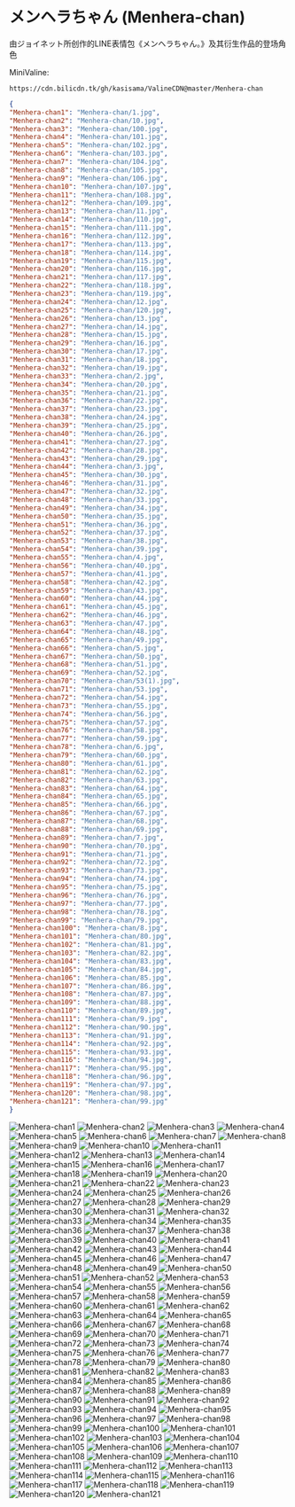 # メンヘラちゃん (Menhera-chan)

由ジョイネット所创作的LINE表情包《メンヘラちゃん。》及其衍生作品的登场角色

MiniValine:

`https://cdn.bilicdn.tk/gh/kasisama/ValineCDN@master/Menhera-chan`

```json
{
"Menhera-chan1": "Menhera-chan/1.jpg",
"Menhera-chan2": "Menhera-chan/10.jpg",
"Menhera-chan3": "Menhera-chan/100.jpg",
"Menhera-chan4": "Menhera-chan/101.jpg",
"Menhera-chan5": "Menhera-chan/102.jpg",
"Menhera-chan6": "Menhera-chan/103.jpg",
"Menhera-chan7": "Menhera-chan/104.jpg",
"Menhera-chan8": "Menhera-chan/105.jpg",
"Menhera-chan9": "Menhera-chan/106.jpg",
"Menhera-chan10": "Menhera-chan/107.jpg",
"Menhera-chan11": "Menhera-chan/108.jpg",
"Menhera-chan12": "Menhera-chan/109.jpg",
"Menhera-chan13": "Menhera-chan/11.jpg",
"Menhera-chan14": "Menhera-chan/110.jpg",
"Menhera-chan15": "Menhera-chan/111.jpg",
"Menhera-chan16": "Menhera-chan/112.jpg",
"Menhera-chan17": "Menhera-chan/113.jpg",
"Menhera-chan18": "Menhera-chan/114.jpg",
"Menhera-chan19": "Menhera-chan/115.jpg",
"Menhera-chan20": "Menhera-chan/116.jpg",
"Menhera-chan21": "Menhera-chan/117.jpg",
"Menhera-chan22": "Menhera-chan/118.jpg",
"Menhera-chan23": "Menhera-chan/119.jpg",
"Menhera-chan24": "Menhera-chan/12.jpg",
"Menhera-chan25": "Menhera-chan/120.jpg",
"Menhera-chan26": "Menhera-chan/13.jpg",
"Menhera-chan27": "Menhera-chan/14.jpg",
"Menhera-chan28": "Menhera-chan/15.jpg",
"Menhera-chan29": "Menhera-chan/16.jpg",
"Menhera-chan30": "Menhera-chan/17.jpg",
"Menhera-chan31": "Menhera-chan/18.jpg",
"Menhera-chan32": "Menhera-chan/19.jpg",
"Menhera-chan33": "Menhera-chan/2.jpg",
"Menhera-chan34": "Menhera-chan/20.jpg",
"Menhera-chan35": "Menhera-chan/21.jpg",
"Menhera-chan36": "Menhera-chan/22.jpg",
"Menhera-chan37": "Menhera-chan/23.jpg",
"Menhera-chan38": "Menhera-chan/24.jpg",
"Menhera-chan39": "Menhera-chan/25.jpg",
"Menhera-chan40": "Menhera-chan/26.jpg",
"Menhera-chan41": "Menhera-chan/27.jpg",
"Menhera-chan42": "Menhera-chan/28.jpg",
"Menhera-chan43": "Menhera-chan/29.jpg",
"Menhera-chan44": "Menhera-chan/3.jpg",
"Menhera-chan45": "Menhera-chan/30.jpg",
"Menhera-chan46": "Menhera-chan/31.jpg",
"Menhera-chan47": "Menhera-chan/32.jpg",
"Menhera-chan48": "Menhera-chan/33.jpg",
"Menhera-chan49": "Menhera-chan/34.jpg",
"Menhera-chan50": "Menhera-chan/35.jpg",
"Menhera-chan51": "Menhera-chan/36.jpg",
"Menhera-chan52": "Menhera-chan/37.jpg",
"Menhera-chan53": "Menhera-chan/38.jpg",
"Menhera-chan54": "Menhera-chan/39.jpg",
"Menhera-chan55": "Menhera-chan/4.jpg",
"Menhera-chan56": "Menhera-chan/40.jpg",
"Menhera-chan57": "Menhera-chan/41.jpg",
"Menhera-chan58": "Menhera-chan/42.jpg",
"Menhera-chan59": "Menhera-chan/43.jpg",
"Menhera-chan60": "Menhera-chan/44.jpg",
"Menhera-chan61": "Menhera-chan/45.jpg",
"Menhera-chan62": "Menhera-chan/46.jpg",
"Menhera-chan63": "Menhera-chan/47.jpg",
"Menhera-chan64": "Menhera-chan/48.jpg",
"Menhera-chan65": "Menhera-chan/49.jpg",
"Menhera-chan66": "Menhera-chan/5.jpg",
"Menhera-chan67": "Menhera-chan/50.jpg",
"Menhera-chan68": "Menhera-chan/51.jpg",
"Menhera-chan69": "Menhera-chan/52.jpg",
"Menhera-chan70": "Menhera-chan/53(1).jpg",
"Menhera-chan71": "Menhera-chan/53.jpg",
"Menhera-chan72": "Menhera-chan/54.jpg",
"Menhera-chan73": "Menhera-chan/55.jpg",
"Menhera-chan74": "Menhera-chan/56.jpg",
"Menhera-chan75": "Menhera-chan/57.jpg",
"Menhera-chan76": "Menhera-chan/58.jpg",
"Menhera-chan77": "Menhera-chan/59.jpg",
"Menhera-chan78": "Menhera-chan/6.jpg",
"Menhera-chan79": "Menhera-chan/60.jpg",
"Menhera-chan80": "Menhera-chan/61.jpg",
"Menhera-chan81": "Menhera-chan/62.jpg",
"Menhera-chan82": "Menhera-chan/63.jpg",
"Menhera-chan83": "Menhera-chan/64.jpg",
"Menhera-chan84": "Menhera-chan/65.jpg",
"Menhera-chan85": "Menhera-chan/66.jpg",
"Menhera-chan86": "Menhera-chan/67.jpg",
"Menhera-chan87": "Menhera-chan/68.jpg",
"Menhera-chan88": "Menhera-chan/69.jpg",
"Menhera-chan89": "Menhera-chan/7.jpg",
"Menhera-chan90": "Menhera-chan/70.jpg",
"Menhera-chan91": "Menhera-chan/71.jpg",
"Menhera-chan92": "Menhera-chan/72.jpg",
"Menhera-chan93": "Menhera-chan/73.jpg",
"Menhera-chan94": "Menhera-chan/74.jpg",
"Menhera-chan95": "Menhera-chan/75.jpg",
"Menhera-chan96": "Menhera-chan/76.jpg",
"Menhera-chan97": "Menhera-chan/77.jpg",
"Menhera-chan98": "Menhera-chan/78.jpg",
"Menhera-chan99": "Menhera-chan/79.jpg",
"Menhera-chan100": "Menhera-chan/8.jpg",
"Menhera-chan101": "Menhera-chan/80.jpg",
"Menhera-chan102": "Menhera-chan/81.jpg",
"Menhera-chan103": "Menhera-chan/82.jpg",
"Menhera-chan104": "Menhera-chan/83.jpg",
"Menhera-chan105": "Menhera-chan/84.jpg",
"Menhera-chan106": "Menhera-chan/85.jpg",
"Menhera-chan107": "Menhera-chan/86.jpg",
"Menhera-chan108": "Menhera-chan/87.jpg",
"Menhera-chan109": "Menhera-chan/88.jpg",
"Menhera-chan110": "Menhera-chan/89.jpg",
"Menhera-chan111": "Menhera-chan/9.jpg",
"Menhera-chan112": "Menhera-chan/90.jpg",
"Menhera-chan113": "Menhera-chan/91.jpg",
"Menhera-chan114": "Menhera-chan/92.jpg",
"Menhera-chan115": "Menhera-chan/93.jpg",
"Menhera-chan116": "Menhera-chan/94.jpg",
"Menhera-chan117": "Menhera-chan/95.jpg",
"Menhera-chan118": "Menhera-chan/96.jpg",
"Menhera-chan119": "Menhera-chan/97.jpg",
"Menhera-chan120": "Menhera-chan/98.jpg",
"Menhera-chan121": "Menhera-chan/99.jpg"
}
```

![Menhera-chan1](https://cdn.bilicdn.tk/gh/kasisama/ValineCDN@master/Menhera-chan/1.jpg)
![Menhera-chan2](https://cdn.bilicdn.tk/gh/kasisama/ValineCDN@master/Menhera-chan/10.jpg)
![Menhera-chan3](https://cdn.bilicdn.tk/gh/kasisama/ValineCDN@master/Menhera-chan/100.jpg)
![Menhera-chan4](https://cdn.bilicdn.tk/gh/kasisama/ValineCDN@master/Menhera-chan/101.jpg)
![Menhera-chan5](https://cdn.bilicdn.tk/gh/kasisama/ValineCDN@master/Menhera-chan/102.jpg)
![Menhera-chan6](https://cdn.bilicdn.tk/gh/kasisama/ValineCDN@master/Menhera-chan/103.jpg)
![Menhera-chan7](https://cdn.bilicdn.tk/gh/kasisama/ValineCDN@master/Menhera-chan/104.jpg)
![Menhera-chan8](https://cdn.bilicdn.tk/gh/kasisama/ValineCDN@master/Menhera-chan/105.jpg)
![Menhera-chan9](https://cdn.bilicdn.tk/gh/kasisama/ValineCDN@master/Menhera-chan/106.jpg)
![Menhera-chan10](https://cdn.bilicdn.tk/gh/kasisama/ValineCDN@master/Menhera-chan/107.jpg)
![Menhera-chan11](https://cdn.bilicdn.tk/gh/kasisama/ValineCDN@master/Menhera-chan/108.jpg)
![Menhera-chan12](https://cdn.bilicdn.tk/gh/kasisama/ValineCDN@master/Menhera-chan/109.jpg)
![Menhera-chan13](https://cdn.bilicdn.tk/gh/kasisama/ValineCDN@master/Menhera-chan/11.jpg)
![Menhera-chan14](https://cdn.bilicdn.tk/gh/kasisama/ValineCDN@master/Menhera-chan/110.jpg)
![Menhera-chan15](https://cdn.bilicdn.tk/gh/kasisama/ValineCDN@master/Menhera-chan/111.jpg)
![Menhera-chan16](https://cdn.bilicdn.tk/gh/kasisama/ValineCDN@master/Menhera-chan/112.jpg)
![Menhera-chan17](https://cdn.bilicdn.tk/gh/kasisama/ValineCDN@master/Menhera-chan/113.jpg)
![Menhera-chan18](https://cdn.bilicdn.tk/gh/kasisama/ValineCDN@master/Menhera-chan/114.jpg)
![Menhera-chan19](https://cdn.bilicdn.tk/gh/kasisama/ValineCDN@master/Menhera-chan/115.jpg)
![Menhera-chan20](https://cdn.bilicdn.tk/gh/kasisama/ValineCDN@master/Menhera-chan/116.jpg)
![Menhera-chan21](https://cdn.bilicdn.tk/gh/kasisama/ValineCDN@master/Menhera-chan/117.jpg)
![Menhera-chan22](https://cdn.bilicdn.tk/gh/kasisama/ValineCDN@master/Menhera-chan/118.jpg)
![Menhera-chan23](https://cdn.bilicdn.tk/gh/kasisama/ValineCDN@master/Menhera-chan/119.jpg)
![Menhera-chan24](https://cdn.bilicdn.tk/gh/kasisama/ValineCDN@master/Menhera-chan/12.jpg)
![Menhera-chan25](https://cdn.bilicdn.tk/gh/kasisama/ValineCDN@master/Menhera-chan/120.jpg)
![Menhera-chan26](https://cdn.bilicdn.tk/gh/kasisama/ValineCDN@master/Menhera-chan/13.jpg)
![Menhera-chan27](https://cdn.bilicdn.tk/gh/kasisama/ValineCDN@master/Menhera-chan/14.jpg)
![Menhera-chan28](https://cdn.bilicdn.tk/gh/kasisama/ValineCDN@master/Menhera-chan/15.jpg)
![Menhera-chan29](https://cdn.bilicdn.tk/gh/kasisama/ValineCDN@master/Menhera-chan/16.jpg)
![Menhera-chan30](https://cdn.bilicdn.tk/gh/kasisama/ValineCDN@master/Menhera-chan/17.jpg)
![Menhera-chan31](https://cdn.bilicdn.tk/gh/kasisama/ValineCDN@master/Menhera-chan/18.jpg)
![Menhera-chan32](https://cdn.bilicdn.tk/gh/kasisama/ValineCDN@master/Menhera-chan/19.jpg)
![Menhera-chan33](https://cdn.bilicdn.tk/gh/kasisama/ValineCDN@master/Menhera-chan/2.jpg)
![Menhera-chan34](https://cdn.bilicdn.tk/gh/kasisama/ValineCDN@master/Menhera-chan/20.jpg)
![Menhera-chan35](https://cdn.bilicdn.tk/gh/kasisama/ValineCDN@master/Menhera-chan/21.jpg)
![Menhera-chan36](https://cdn.bilicdn.tk/gh/kasisama/ValineCDN@master/Menhera-chan/22.jpg)
![Menhera-chan37](https://cdn.bilicdn.tk/gh/kasisama/ValineCDN@master/Menhera-chan/23.jpg)
![Menhera-chan38](https://cdn.bilicdn.tk/gh/kasisama/ValineCDN@master/Menhera-chan/24.jpg)
![Menhera-chan39](https://cdn.bilicdn.tk/gh/kasisama/ValineCDN@master/Menhera-chan/25.jpg)
![Menhera-chan40](https://cdn.bilicdn.tk/gh/kasisama/ValineCDN@master/Menhera-chan/26.jpg)
![Menhera-chan41](https://cdn.bilicdn.tk/gh/kasisama/ValineCDN@master/Menhera-chan/27.jpg)
![Menhera-chan42](https://cdn.bilicdn.tk/gh/kasisama/ValineCDN@master/Menhera-chan/28.jpg)
![Menhera-chan43](https://cdn.bilicdn.tk/gh/kasisama/ValineCDN@master/Menhera-chan/29.jpg)
![Menhera-chan44](https://cdn.bilicdn.tk/gh/kasisama/ValineCDN@master/Menhera-chan/3.jpg)
![Menhera-chan45](https://cdn.bilicdn.tk/gh/kasisama/ValineCDN@master/Menhera-chan/30.jpg)
![Menhera-chan46](https://cdn.bilicdn.tk/gh/kasisama/ValineCDN@master/Menhera-chan/31.jpg)
![Menhera-chan47](https://cdn.bilicdn.tk/gh/kasisama/ValineCDN@master/Menhera-chan/32.jpg)
![Menhera-chan48](https://cdn.bilicdn.tk/gh/kasisama/ValineCDN@master/Menhera-chan/33.jpg)
![Menhera-chan49](https://cdn.bilicdn.tk/gh/kasisama/ValineCDN@master/Menhera-chan/34.jpg)
![Menhera-chan50](https://cdn.bilicdn.tk/gh/kasisama/ValineCDN@master/Menhera-chan/35.jpg)
![Menhera-chan51](https://cdn.bilicdn.tk/gh/kasisama/ValineCDN@master/Menhera-chan/36.jpg)
![Menhera-chan52](https://cdn.bilicdn.tk/gh/kasisama/ValineCDN@master/Menhera-chan/37.jpg)
![Menhera-chan53](https://cdn.bilicdn.tk/gh/kasisama/ValineCDN@master/Menhera-chan/38.jpg)
![Menhera-chan54](https://cdn.bilicdn.tk/gh/kasisama/ValineCDN@master/Menhera-chan/39.jpg)
![Menhera-chan55](https://cdn.bilicdn.tk/gh/kasisama/ValineCDN@master/Menhera-chan/4.jpg)
![Menhera-chan56](https://cdn.bilicdn.tk/gh/kasisama/ValineCDN@master/Menhera-chan/40.jpg)
![Menhera-chan57](https://cdn.bilicdn.tk/gh/kasisama/ValineCDN@master/Menhera-chan/41.jpg)
![Menhera-chan58](https://cdn.bilicdn.tk/gh/kasisama/ValineCDN@master/Menhera-chan/42.jpg)
![Menhera-chan59](https://cdn.bilicdn.tk/gh/kasisama/ValineCDN@master/Menhera-chan/43.jpg)
![Menhera-chan60](https://cdn.bilicdn.tk/gh/kasisama/ValineCDN@master/Menhera-chan/44.jpg)
![Menhera-chan61](https://cdn.bilicdn.tk/gh/kasisama/ValineCDN@master/Menhera-chan/45.jpg)
![Menhera-chan62](https://cdn.bilicdn.tk/gh/kasisama/ValineCDN@master/Menhera-chan/46.jpg)
![Menhera-chan63](https://cdn.bilicdn.tk/gh/kasisama/ValineCDN@master/Menhera-chan/47.jpg)
![Menhera-chan64](https://cdn.bilicdn.tk/gh/kasisama/ValineCDN@master/Menhera-chan/48.jpg)
![Menhera-chan65](https://cdn.bilicdn.tk/gh/kasisama/ValineCDN@master/Menhera-chan/49.jpg)
![Menhera-chan66](https://cdn.bilicdn.tk/gh/kasisama/ValineCDN@master/Menhera-chan/5.jpg)
![Menhera-chan67](https://cdn.bilicdn.tk/gh/kasisama/ValineCDN@master/Menhera-chan/50.jpg)
![Menhera-chan68](https://cdn.bilicdn.tk/gh/kasisama/ValineCDN@master/Menhera-chan/51.jpg)
![Menhera-chan69](https://cdn.bilicdn.tk/gh/kasisama/ValineCDN@master/Menhera-chan/52.jpg)
![Menhera-chan70](https://cdn.bilicdn.tk/gh/kasisama/ValineCDN@master/Menhera-chan/53(1).jpg)
![Menhera-chan71](https://cdn.bilicdn.tk/gh/kasisama/ValineCDN@master/Menhera-chan/53.jpg)
![Menhera-chan72](https://cdn.bilicdn.tk/gh/kasisama/ValineCDN@master/Menhera-chan/54.jpg)
![Menhera-chan73](https://cdn.bilicdn.tk/gh/kasisama/ValineCDN@master/Menhera-chan/55.jpg)
![Menhera-chan74](https://cdn.bilicdn.tk/gh/kasisama/ValineCDN@master/Menhera-chan/56.jpg)
![Menhera-chan75](https://cdn.bilicdn.tk/gh/kasisama/ValineCDN@master/Menhera-chan/57.jpg)
![Menhera-chan76](https://cdn.bilicdn.tk/gh/kasisama/ValineCDN@master/Menhera-chan/58.jpg)
![Menhera-chan77](https://cdn.bilicdn.tk/gh/kasisama/ValineCDN@master/Menhera-chan/59.jpg)
![Menhera-chan78](https://cdn.bilicdn.tk/gh/kasisama/ValineCDN@master/Menhera-chan/6.jpg)
![Menhera-chan79](https://cdn.bilicdn.tk/gh/kasisama/ValineCDN@master/Menhera-chan/60.jpg)
![Menhera-chan80](https://cdn.bilicdn.tk/gh/kasisama/ValineCDN@master/Menhera-chan/61.jpg)
![Menhera-chan81](https://cdn.bilicdn.tk/gh/kasisama/ValineCDN@master/Menhera-chan/62.jpg)
![Menhera-chan82](https://cdn.bilicdn.tk/gh/kasisama/ValineCDN@master/Menhera-chan/63.jpg)
![Menhera-chan83](https://cdn.bilicdn.tk/gh/kasisama/ValineCDN@master/Menhera-chan/64.jpg)
![Menhera-chan84](https://cdn.bilicdn.tk/gh/kasisama/ValineCDN@master/Menhera-chan/65.jpg)
![Menhera-chan85](https://cdn.bilicdn.tk/gh/kasisama/ValineCDN@master/Menhera-chan/66.jpg)
![Menhera-chan86](https://cdn.bilicdn.tk/gh/kasisama/ValineCDN@master/Menhera-chan/67.jpg)
![Menhera-chan87](https://cdn.bilicdn.tk/gh/kasisama/ValineCDN@master/Menhera-chan/68.jpg)
![Menhera-chan88](https://cdn.bilicdn.tk/gh/kasisama/ValineCDN@master/Menhera-chan/69.jpg)
![Menhera-chan89](https://cdn.bilicdn.tk/gh/kasisama/ValineCDN@master/Menhera-chan/7.jpg)
![Menhera-chan90](https://cdn.bilicdn.tk/gh/kasisama/ValineCDN@master/Menhera-chan/70.jpg)
![Menhera-chan91](https://cdn.bilicdn.tk/gh/kasisama/ValineCDN@master/Menhera-chan/71.jpg)
![Menhera-chan92](https://cdn.bilicdn.tk/gh/kasisama/ValineCDN@master/Menhera-chan/72.jpg)
![Menhera-chan93](https://cdn.bilicdn.tk/gh/kasisama/ValineCDN@master/Menhera-chan/73.jpg)
![Menhera-chan94](https://cdn.bilicdn.tk/gh/kasisama/ValineCDN@master/Menhera-chan/74.jpg)
![Menhera-chan95](https://cdn.bilicdn.tk/gh/kasisama/ValineCDN@master/Menhera-chan/75.jpg)
![Menhera-chan96](https://cdn.bilicdn.tk/gh/kasisama/ValineCDN@master/Menhera-chan/76.jpg)
![Menhera-chan97](https://cdn.bilicdn.tk/gh/kasisama/ValineCDN@master/Menhera-chan/77.jpg)
![Menhera-chan98](https://cdn.bilicdn.tk/gh/kasisama/ValineCDN@master/Menhera-chan/78.jpg)
![Menhera-chan99](https://cdn.bilicdn.tk/gh/kasisama/ValineCDN@master/Menhera-chan/79.jpg)
![Menhera-chan100](https://cdn.bilicdn.tk/gh/kasisama/ValineCDN@master/Menhera-chan/8.jpg)
![Menhera-chan101](https://cdn.bilicdn.tk/gh/kasisama/ValineCDN@master/Menhera-chan/80.jpg)
![Menhera-chan102](https://cdn.bilicdn.tk/gh/kasisama/ValineCDN@master/Menhera-chan/81.jpg)
![Menhera-chan103](https://cdn.bilicdn.tk/gh/kasisama/ValineCDN@master/Menhera-chan/82.jpg)
![Menhera-chan104](https://cdn.bilicdn.tk/gh/kasisama/ValineCDN@master/Menhera-chan/83.jpg)
![Menhera-chan105](https://cdn.bilicdn.tk/gh/kasisama/ValineCDN@master/Menhera-chan/84.jpg)
![Menhera-chan106](https://cdn.bilicdn.tk/gh/kasisama/ValineCDN@master/Menhera-chan/85.jpg)
![Menhera-chan107](https://cdn.bilicdn.tk/gh/kasisama/ValineCDN@master/Menhera-chan/86.jpg)
![Menhera-chan108](https://cdn.bilicdn.tk/gh/kasisama/ValineCDN@master/Menhera-chan/87.jpg)
![Menhera-chan109](https://cdn.bilicdn.tk/gh/kasisama/ValineCDN@master/Menhera-chan/88.jpg)
![Menhera-chan110](https://cdn.bilicdn.tk/gh/kasisama/ValineCDN@master/Menhera-chan/89.jpg)
![Menhera-chan111](https://cdn.bilicdn.tk/gh/kasisama/ValineCDN@master/Menhera-chan/9.jpg)
![Menhera-chan112](https://cdn.bilicdn.tk/gh/kasisama/ValineCDN@master/Menhera-chan/90.jpg)
![Menhera-chan113](https://cdn.bilicdn.tk/gh/kasisama/ValineCDN@master/Menhera-chan/91.jpg)
![Menhera-chan114](https://cdn.bilicdn.tk/gh/kasisama/ValineCDN@master/Menhera-chan/92.jpg)
![Menhera-chan115](https://cdn.bilicdn.tk/gh/kasisama/ValineCDN@master/Menhera-chan/93.jpg)
![Menhera-chan116](https://cdn.bilicdn.tk/gh/kasisama/ValineCDN@master/Menhera-chan/94.jpg)
![Menhera-chan117](https://cdn.bilicdn.tk/gh/kasisama/ValineCDN@master/Menhera-chan/95.jpg)
![Menhera-chan118](https://cdn.bilicdn.tk/gh/kasisama/ValineCDN@master/Menhera-chan/96.jpg)
![Menhera-chan119](https://cdn.bilicdn.tk/gh/kasisama/ValineCDN@master/Menhera-chan/97.jpg)
![Menhera-chan120](https://cdn.bilicdn.tk/gh/kasisama/ValineCDN@master/Menhera-chan/98.jpg)
![Menhera-chan121](https://cdn.bilicdn.tk/gh/kasisama/ValineCDN@master/Menhera-chan/99.jpg)